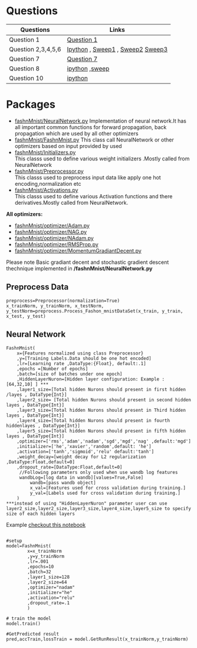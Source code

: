
# Questions

| Questions      | Links |
| ----------- | ----------- |
| Question 1     | [Question 1](https://github.com/kankancs21m026/cs6910_assignment1/blob/main/QS1.ipynb)       |
| Question 2,3,4,5,6    | [Ipython](https://github.com/kankancs21m026/cs6910_assignment1/blob/main/QS2,3,4,5,6_Optimizers.ipynb)       , [Sweep1](https://github.com/kankancs21m026/cs6910_assignment1/blob/main/QS4%2C5%2C6_sweepRun1.py)     ,  [Sweep2](https://github.com/kankancs21m026/cs6910_assignment1/blob/main/QS4%2C5%2C6_sweepRun2.py) [Sweep3](https://github.com/kankancs21m026/cs6910_assignment1/blob/main/QS4%2C5%2C6_sweepRun3.py)            |
| Question 7    | [Question 7](https://github.com/kankancs21m026/cs6910_assignment1/blob/main/QS7-confusionMatrix.ipynb)       |
|Question 8| [ipython](https://github.com/kankancs21m026/cs6910_assignment1/blob/main/Q8_CrossVsMse.ipynb)  ,[sweep](https://github.com/kankancs21m026/cs6910_assignment1/blob/main/QS8_SweepRun.py)|
|Question 10| [ipython](https://github.com/kankancs21m026/cs6910_assignment1/blob/main/QS10_AccurecyMnist.ipynb)|






 
 

 
# Packages

 - [fashnMnist/NeuralNetwork.py](https://github.com/ashokkumarthota/Deep-Learning/blob/main/KankanCS21M026/fashnMnist/NeuralNetwork.py)
  Implementation of neural network.It has all important common functions for forward propagation, back propagation
which are used by all other optimizers
 - [fashnMnist/FashnMnist.py](https://github.com/ashokkumarthota/Deep-Learning/blob/main/KankanCS21M026/fashnMnist/FashnMnist.py)
 This class call NeuralNetwork or other optimizers based on input provided by used 
- [fashnMnist/Initializers.py](https://github.com/ashokkumarthota/Deep-Learning/blob/main/KankanCS21M026/fashnMnist/Initializers.py)		
This classs used to define  various weight initializers .Mostly called from NeuralNetwork
- [fashnMnist/Preprocessor.py](https://github.com/ashokkumarthota/Deep-Learning/blob/main/KankanCS21M026/fashnMnist/Preprocessor.py)		
 This classs used to preprocess input data like apply one hot encoding,normalization etc
- [fashnMnist/Activations.py](https://github.com/ashokkumarthota/Deep-Learning/blob/main/KankanCS21M026/fashnMnist/Activations.py)		
 This classs used to define  various Activation functions and there derivatives.Mostly called from NeuralNetwork.
		
**All optimizers:**	
- [fashnMnist/optimizer/Adam.py](https://github.com/kankancs21m026/cs6910_assignment1/blob/main/fashnMnist/optimizer/Adam.py)
- [fashnMnist/optimizer/NAG.py](https://github.com/kankancs21m026/cs6910_assignment1/blob/main/fashnMnist/optimizer/NAG.pyy)
- [fashnMnist/optimizer/NAdam.py](https://github.com/kankancs21m026/cs6910_assignment1/blob/main/fashnMnist/optimizer/NAdam.py)
- [fashnMnist/optimizer/RMSProp.py](https://github.com/kankancs21m026/cs6910_assignment1/blob/main/fashnMnist/optimizer/RMSProp.py)
- [fashnMnist/optimizer/MomentumGradiantDecent.py](https://github.com/kankancs21m026/cs6910_assignment1/blob/main/fashnMnist/optimizer/MomentumGradiantDecent.py)
		
Please note Basic gradiant decent and stochastic gradient descent thechnique implemented in **/fashnMnist/NeuralNetwork.py**

## Preprocess Data
```
preprocess=Preprocessor(normalization=True)
x_trainNorm, y_trainNorm, x_testNorm, y_testNorm=preprocess.Process_Fashon_mnistDataSet(x_train, y_train, x_test, y_test)
```
## Neural Network
```
FashnMnist(
	x={Features normalized using class Preprocessor}
	,y=[Training Labels.Data should be one hot encoded]
	,lr=[Learning rate ,DataType:{Float}, default:.1]
	,epochs =[Number of epochs]
	,batch=[size of batches under one epoch]
	,HiddenLayerNuron=[Hidden layer configuration: Example : [64,32,10] ] ***
	,layer1_size=[Total hidden Nurons should present in first hidden /layes , DataType{Int}]
	,layer2_size= [Total hidden Nurons should present in second hidden layes , DataType{Int}]
	,layer3_size=[Total hidden Nurons should present in Third hidden layes , DataType{Int}]
	,layer4_size=[Total hidden Nurons should present in fourth hiddenlayes , DataType{Int}]
	,layer5_size=[Total hidden Nurons should present in fifth hidden layes , DataType{Int}]
	,optimizer=['rms','adam','nadam','sgd','mgd','nag' ,default:'mgd']
	,initializer=['he','xavier','random',default: 'he']
	,activation=['tanh','sigmoid','relu' default:'tanh']
	,weight_decay=[weight decay for L2 regularization ,DataType:Float,default=0]
	,dropout_rate=[DataType:Float,default=0]
	 //Following parameters only used when use wandb log features 
	 wandbLog=[log data in wandb][values=True,False] 
         wandb=[pass wandb object]
         x_val=[Features used for cross validation during training.]
         y_val=[Labels used for cross validation during training.]
	)
***instead of using "HiddenLayerNuron" parameter user can use layer2_size,layer2_size,layer3_size,layer4_size,layer5_size to specify size of each hidden layers
```
Example 
 [checkout this notebook](https://github.com/kankancs21m026/cs6910_assignment1/blob/main/QS2,3,4,5,6_Optimizers.ipynb)
```

#setup
model=FashnMnist(
		x=x_trainNorm
		,y=y_trainNorm
		,lr=.001
		,epochs=10
		,batch=32
		,layer1_size=128
		,layer2_size=64
		,optimizer="nadam"
		,initializer="he"
		,activation="relu"
		,dropout_rate=.1
		)

# train the model
model.train() 

#GetPredicted result
pred,accTrain,lossTrain = model.GetRunResult(x_trainNorm,y_trainNorm)

```



	
